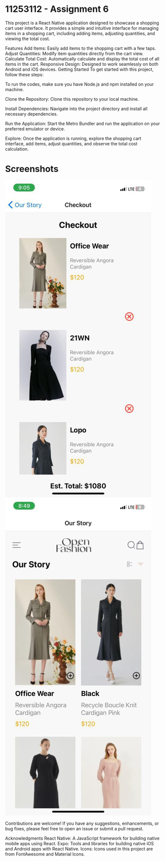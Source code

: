 # 11253112 - Assignment 6
This project is a React Native application designed to showcase a shopping cart user interface. It provides a simple and intuitive interface for managing items in a shopping cart, including adding items, adjusting quantities, and viewing the total cost.

Features
Add Items: Easily add items to the shopping cart with a few taps.
Adjust Quantities: Modify item quantities directly from the cart view.
Calculate Total Cost: Automatically calculate and display the total cost of all items in the cart.
Responsive Design: Designed to work seamlessly on both Android and iOS devices.
Getting Started
To get started with this project, follow these steps:

To run the codes, make sure you have Node.js and npm installed on your machine.

Clone the Repository: Clone this repository to your local machine.

Install Dependencies: Navigate into the project directory and install all necessary dependencies.

Run the Application: Start the Metro Bundler and run the application on your preferred emulator or device.

Explore: Once the application is running, explore the shopping cart interface, add items, adjust quantities, and observe the total cost calculation.

# Screenshots
![Alt text](screen1.jpg)
![Alt text](screen2.jpg)


Contributions are welcome! If you have any suggestions, enhancements, or bug fixes, please feel free to open an issue or submit a pull request.

Acknowledgments
React Native: A JavaScript framework for building native mobile apps using React.
Expo: Tools and libraries for building native iOS and Android apps with React Native.
Icons: Icons used in this project are from FontAwesome and Material Icons.

